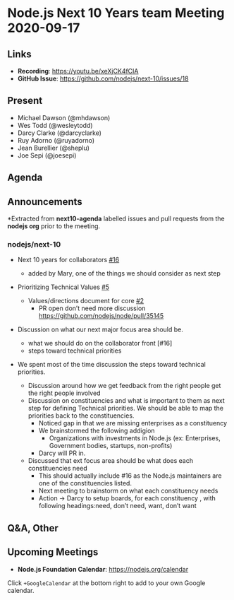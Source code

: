 # Node.js  Next 10 Years team Meeting 2020-09-17

## Links

* **Recording**:  https://youtu.be/xeXjCK4fCIA
* **GitHub Issue**: https://github.com/nodejs/next-10/issues/18

## Present
* Michael Dawson (@mhdawson)
* Wes Todd (@wesleytodd)
* Darcy Clarke (@darcyclarke)
* Ruy Adorno (@ruyadorno)
* Jean Burellier (@sheplu)
* Joe Sepi (@joesepi)

## Agenda

## Announcements
 
*Extracted from **next10-agenda** labelled issues and pull requests from the **nodejs org** prior to the meeting.

### nodejs/next-10

* Next 10 years for collaborators [#16](https://github.com/nodejs/next-10/issues/16)
  * added by Mary, one of the things we should consider as next step  

* Prioritizing Technical Values [#5](https://github.com/nodejs/next-10/issues/5)
  * Values/directions document for core [#2](https://github.com/nodejs/next-10/issues/2)
    * PR open don’t need more discussion https://github.com/nodejs/node/pull/35145

* Discussion on what our next major focus area should be.  
  * what we should do on the collaborator front [#16]
  * steps toward technical priorities

* We spent most of the time discussion the steps toward technical priorities.
  * Discussion around how we get feedback from the right people get the right people involved
  * Discussion on constituencies and what is important to them as next step for defining
    Technical priorities. We should be able to map the priorities back to the constituencies.
    * Noticed gap in that we are missing enterprises as a constituency
    * We brainstormed the following addigion
        * Organizations with investments in Node.js (ex: Enterprises, Government bodies, startups, non-profits) 
    * Darcy will PR in.
  * Discussed that ext focus area should be what does each constituencies need
    * This should actually include #16 as the Node.js maintainers are one of the constituencies
       listed.
    * Next meeting to brainstorm on what each constituency needs
    * Action -> Darcy to setup boards, for each constituency , with following headings:need, don’t
      need, want, don’t want

## Q&A, Other

## Upcoming Meetings
* **Node.js Foundation Calendar**: https://nodejs.org/calendar

Click `+GoogleCalendar` at the bottom right to add to your own Google calendar.
